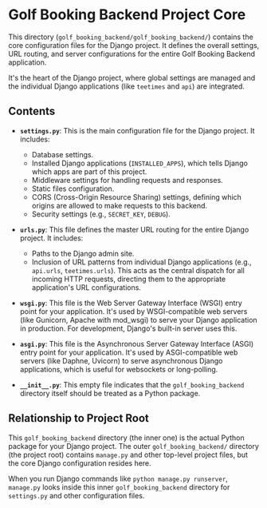 # Golf Booking Backend Project Core

This directory (`golf_booking_backend/golf_booking_backend/`) contains the core configuration files for the Django project. It defines the overall settings, URL routing, and server configurations for the entire Golf Booking Backend application.

It's the heart of the Django project, where global settings are managed and the individual Django applications (like `teetimes` and `api`) are integrated.

## Contents

-   **`settings.py`**:
    This is the main configuration file for the Django project. It includes:
    -   Database settings.
    -   Installed Django applications (`INSTALLED_APPS`), which tells Django which apps are part of this project.
    -   Middleware settings for handling requests and responses.
    -   Static files configuration.
    -   CORS (Cross-Origin Resource Sharing) settings, defining which origins are allowed to make requests to this backend.
    -   Security settings (e.g., `SECRET_KEY`, `DEBUG`).

-   **`urls.py`**:
    This file defines the master URL routing for the entire Django project. It includes:
    -   Paths to the Django admin site.
    -   Inclusion of URL patterns from individual Django applications (e.g., `api.urls`, `teetimes.urls`). This acts as the central dispatch for all incoming HTTP requests, directing them to the appropriate application's URL configurations.

-   **`wsgi.py`**:
    This file is the Web Server Gateway Interface (WSGI) entry point for your application. It's used by WSGI-compatible web servers (like Gunicorn, Apache with mod_wsgi) to serve your Django application in production. For development, Django's built-in server uses this.

-   **`asgi.py`**:
    This file is the Asynchronous Server Gateway Interface (ASGI) entry point for your application. It's used by ASGI-compatible web servers (like Daphne, Uvicorn) to serve asynchronous Django applications, which is useful for websockets or long-polling.

-   **`__init__.py`**:
    This empty file indicates that the `golf_booking_backend` directory itself should be treated as a Python package.

## Relationship to Project Root

This `golf_booking_backend` directory (the inner one) is the actual Python package for your Django project. The outer `golf_booking_backend/` directory (the project root) contains `manage.py` and other top-level project files, but the core Django configuration resides here.

When you run Django commands like `python manage.py runserver`, `manage.py` looks inside this inner `golf_booking_backend` directory for `settings.py` and other configuration files. 